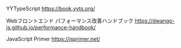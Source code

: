 YYTypeScript
https://book.yyts.org/

Webフロントエンド パフォーマンス改善ハンドブック
https://dwango-js.github.io/performance-handbook/

JavaScript Primer
https://jsprimer.net/
